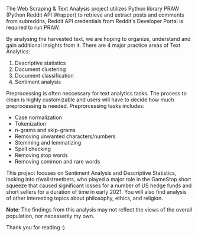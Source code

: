 The Web Scraping & Text Analysis project utilizes Python library PRAW (Python Reddit API Wrapper) to retrieve and extract posts and comments from subreddits, Reddit API credentials from Reddit's Developer Portal is required to run PRAW. 

By analysing the harvested text, we are hoping to organize, understand and gain additional insights from it. There are 4 major practice areas of Text Analytics:
1. Descriptive statistics
2. Document clustering
3. Document classification
4. Sentiment analysis

Preprocessing is often neccessary for text analytics tasks. The process to clean is highly customizable and users will have to decide how much preprocessing is needed. Preprorcessing tasks includes:
- Case normalization
- Tokenization
- n-grams and skip-grams
- Removing unwanted characters/numbers
- Stemming and lemmatizing
- Spell checking
- Removing stop words
- Removing common and rare words

This project focuses on Sentiment Analysis and Descriptive Statistics, looking into r/wallstreetbets, who played a major role in the GameStop short squeeze that caused significant losses for a number of US hedge funds and short sellers for a duration of time in early 2021. 
You will also find analysis of other interesting topics about philosophy, ethics, and religion. 

**Note**: The findings from this analysis may not reflect the views of the overall population, nor necessarily my own.

Thank you for reading :)
